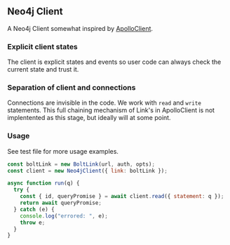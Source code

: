 ## Neo4j Client

A Neo4j Client somewhat inspired by [ApolloClient](https://www.apollographql.com/docs/react/api/apollo-client/).

### Explicit client states

The client is explicit states and events so user code can always check the current state and trust it.

### Separation of client and connections

Connections are invisible in the code. We work with `read` and `write` statements.
This full chaining mechanism of Link's in ApolloClient is not implentented as this stage, but ideally will at some point.

### Usage

See test file for more usage examples.

```js
const boltLink = new BoltLink(url, auth, opts);
const client = new Neo4jClient({ link: boltLink });

async function run(q) {
  try {
    const { id, queryPromise } = await client.read({ statement: q });
    return await queryPromise;
  } catch (e) {
    console.log("errored: ", e);
    throw e;
  }
}
```
